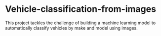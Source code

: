 # Vehicle-classification-from-images
This project tackles the challenge of building a machine learning model to automatically classify vehicles by make and model using images.

